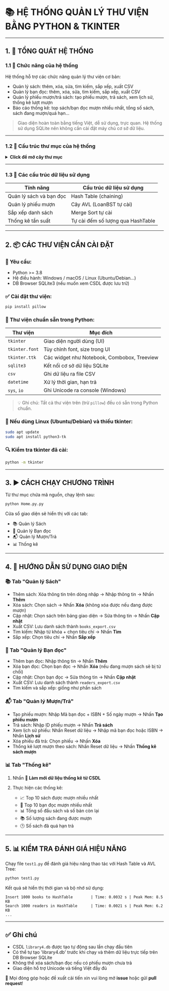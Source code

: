 # 📚 HỆ THỐNG QUẢN LÝ THƯ VIỆN BẰNG PYTHON & TKINTER

---

## 1. 🧾 TỔNG QUÁT HỆ THỐNG

### 1.1 🎯 Chức năng của hệ thống

Hệ thống hỗ trợ các chức năng quản lý thư viện cơ bản:

* Quản lý sách: thêm, xóa, sửa, tìm kiếm, sắp xếp, xuất CSV
* Quản lý bạn đọc: thêm, xóa, sửa, tìm kiếm, sắp xếp, xuất CSV
* Quản lý phiếu mượn/trả sách: tạo phiếu mượn, trả sách, xem lịch sử, thống kê lượt mượn
* Báo cáo thống kê: top sách/bạn đọc mượn nhiều nhất, tổng số sách, sách đang mượn/quá hạn...

> Giao diện hoàn toàn bằng tiếng Việt, dễ sử dụng, trực quan. Hệ thống sử dụng SQLite nên không cần cài đặt máy chủ cơ sở dữ liệu.

---

### 1.2 📁 Cấu trúc thư mục của hệ thống

<details>
<summary><strong>Click để mở cây thư mục</strong></summary>

```plaintext
project/
├── Home.py.py             # Chạy chính để khởi động giao diện
├── ui_books.py            # Giao diện và xử lý quản lý sách (dùng HashTable)
├── ui_readers.py          # Giao diện và xử lý bạn đọc (dùng HashTable)
├── ui_loans.py            # Giao diện và xử lý phiếu mượn (dùng AVL Tree)
├── ui_statistics.py       # Thống kê và báo cáo (dùng HashTable + thuật toán tự cài)
├── test1.py               # Kiểm tra, đánh giá hiệu năng hệ thống
├── library4.db            # CSDL SQLite (tự tạo sau lần chạy đầu tiên)
└── README.md              # File hướng dẫn (chính là file này)
```

</details>

---

### 1.3 🧠 Các cấu trúc dữ liệu sử dụng

| Tính năng               | Cấu trúc dữ liệu sử dụng          |
| ----------------------- | --------------------------------- |
| Quản lý sách và bạn đọc | Hash Table (chaining)             |
| Quản lý phiếu mượn      | Cây AVL (LoanBST tự cài)          |
| Sắp xếp danh sách       | Merge Sort tự cài                 |
| Thống kê tần suất       | Tự cài đếm số lượng qua HashTable |

---

## 2. 📦 CÁC THƯ VIỆN CẦN CÀI ĐẶT

### 📌 Yêu cầu:

* Python >= 3.8
* Hệ điều hành: Windows / macOS / Linux (Ubuntu/Debian...)
* DB Browser SQLite3 (nếu muốn xem CSDL được lưu trữ)

### ✅ Cài đặt thư viện:

```bash
pip install pillow
```

### 🧰 Thư viện chuẩn sẵn trong Python:

| Thư viện       | Mục đích                                    |
| -------------- | ------------------------------------------- |
| `tkinter`      | Giao diện người dùng (UI)                   |
| `tkinter.font` | Tùy chỉnh font, size trong UI               |
| `tkinter.ttk`  | Các widget như Notebook, Combobox, Treeview |
| `sqlite3`      | Kết nối cơ sở dữ liệu SQLite                |
| `csv`          | Ghi dữ liệu ra file CSV                     |
| `datetime`     | Xử lý thời gian, hạn trả                    |
| `sys`, `io`    | Ghi Unicode ra console (Windows)            |

> 💡 Ghi chú: Tất cả thư viện trên (trừ `pillow`) đều có sẵn trong Python chuẩn.

### 🐧 Nếu dùng Linux (Ubuntu/Debian) và thiếu tkinter:

```bash
sudo apt update
sudo apt install python3-tk
```

### 🔍 Kiểm tra tkinter đã cài:

```bash
python -m tkinter
```

---

## 3. ▶️ CÁCH CHẠY CHƯƠNG TRÌNH

Từ thư mục chứa mã nguồn, chạy lệnh sau:

```bash
python Home.py.py
```

Cửa sổ giao diện sẽ hiển thị với các tab:

* 📚 Quản lý Sách
* 👥 Quản lý Bạn đọc
* 📬 Quản lý Mượn/Trả
* 📊 Thống kê

---

## 4. 🧭 HƯỚNG DẪN SỬ DỤNG GIAO DIỆN

### 📚 Tab "Quản lý Sách"

* Thêm sách: Xóa thông tin trên dòng nhập → Nhập thông tin → Nhấn **Thêm**
* Xóa sách: Chọn sách → Nhấn **Xóa** (không xóa được nếu đang được mượn)
* Cập nhật: Chọn sách trên bảng giao diện → Sửa thông tin → Nhấn **Cập nhật**
* Xuất CSV: Lưu danh sách thành `books_export.csv`
* Tìm kiếm: Nhập từ khóa + chọn tiêu chí → Nhấn **Tìm**
* Sắp xếp: Chọn tiêu chí → Nhấn **Sắp xếp**

### 👥 Tab "Quản lý Bạn đọc"

* Thêm bạn đọc: Nhập thông tin → Nhấn **Thêm**
* Xóa bạn đọc: Chọn bạn đọc → Nhấn **Xóa** (nếu đang mượn sách sẽ bị từ chối)
* Cập nhật: Chọn bạn đọc → Sửa thông tin → Nhấn **Cập nhật**
* Xuất CSV: Lưu danh sách thành `readers_export.csv`
* Tìm kiếm và sắp xếp: giống như phần sách

### 📬 Tab "Quản lý Mượn/Trả"

* Tạo phiếu mượn: Nhập Mã bạn đọc + ISBN + Số ngày mượn → Nhấn **Tạo phiếu mượn**
* Trả sách: Nhập ID phiếu mượn → Nhấn **Trả sách**
* Xem lịch sử phiếu: Nhấn Reset dữ liệu → Nhập mã bạn đọc hoặc ISBN → Nhấn **Lịch sử**
* Xóa phiếu đã trả: Chọn phiếu → Nhấn **Xóa**
* Thống kê lượt mượn theo sách: Nhấn Reset dữ liệu → Nhấn **Thống kê sách mượn**

### 📊 Tab "Thống kê"

1. Nhấn **🔄 Làm mới dữ liệu thống kê từ CSDL**
2. Thực hiện các thống kê:

   * 📈 Top 10 sách được mượn nhiều nhất
   * 👤 Top 10 bạn đọc mượn nhiều nhất
   * 📊 Tổng số đầu sách và số bản còn lại
   * 📚 Số lượng sách đang được mượn
   * 🕒 Số sách đã quá hạn trả

---

## 5. 📊 KIỂM TRA ĐÁNH GIÁ HIỆU NĂNG

Chạy file `test1.py` để đánh giá hiệu năng thao tác với Hash Table và AVL Tree:

```bash
python test1.py
```

Kết quả sẽ hiển thị thời gian và bộ nhớ sử dụng:

```
Insert 1000 books to HashTable        | Time: 0.0032 s | Peak Mem: 8.5 KB
Search 1000 readers in HashTable      | Time: 0.0021 s | Peak Mem: 6.2 KB
...
```

---

## ✅ Ghi chú

* CSDL `library4.db` được tạo tự động sau lần chạy đầu tiên
* Có thể tự tạo 'library4.db' trước khi chạy và thêm dữ liệu trực tiếp trên DB Browser SQLite
* Không thể xóa sách/bạn đọc nếu có phiếu mượn chưa trả
* Giao diện hỗ trợ Unicode và tiếng Việt đầy đủ

📌 Mọi đóng góp hoặc đề xuất cải tiến xin vui lòng mở **issue** hoặc gửi **pull request**!
